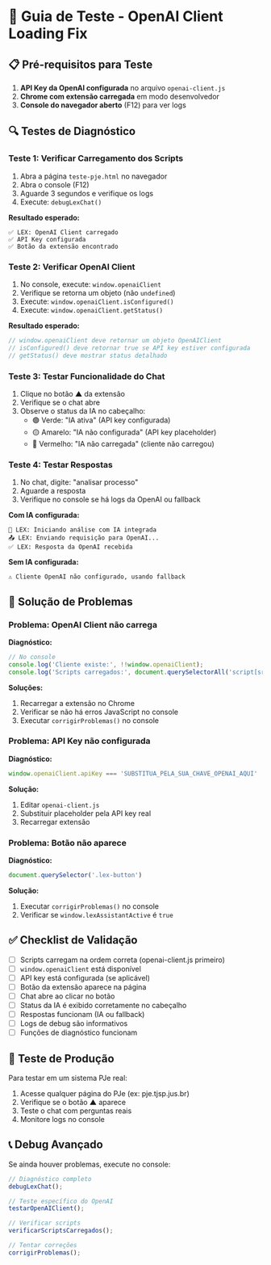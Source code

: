 # 🧪 Guia de Teste - OpenAI Client Loading Fix

## 📋 Pré-requisitos para Teste

1. **API Key da OpenAI configurada** no arquivo `openai-client.js`
2. **Chrome com extensão carregada** em modo desenvolvedor
3. **Console do navegador aberto** (F12) para ver logs

## 🔍 Testes de Diagnóstico

### Teste 1: Verificar Carregamento dos Scripts

1. Abra a página `teste-pje.html` no navegador
2. Abra o console (F12)
3. Aguarde 3 segundos e verifique os logs
4. Execute: `debugLexChat()`

**Resultado esperado:**
```
✅ LEX: OpenAI Client carregado
✅ API Key configurada
✅ Botão da extensão encontrado
```

### Teste 2: Verificar OpenAI Client

1. No console, execute: `window.openaiClient`
2. Verifique se retorna um objeto (não `undefined`)
3. Execute: `window.openaiClient.isConfigured()`
4. Execute: `window.openaiClient.getStatus()`

**Resultado esperado:**
```javascript
// window.openaiClient deve retornar um objeto OpenAIClient
// isConfigured() deve retornar true se API key estiver configurada
// getStatus() deve mostrar status detalhado
```

### Teste 3: Testar Funcionalidade do Chat

1. Clique no botão ▲ da extensão
2. Verifique se o chat abre
3. Observe o status da IA no cabeçalho:
   - 🟢 Verde: "IA ativa" (API key configurada)
   - 🟡 Amarelo: "IA não configurada" (API key placeholder)
   - 🔴 Vermelho: "IA não carregada" (cliente não carregou)

### Teste 4: Testar Respostas

1. No chat, digite: "analisar processo"
2. Aguarde a resposta
3. Verifique no console se há logs da OpenAI ou fallback

**Com IA configurada:**
```
🤖 LEX: Iniciando análise com IA integrada
📤 LEX: Enviando requisição para OpenAI...
✅ LEX: Resposta da OpenAI recebida
```

**Sem IA configurada:**
```
⚠️ Cliente OpenAI não configurado, usando fallback
```

## 🔧 Solução de Problemas

### Problema: OpenAI Client não carrega

**Diagnóstico:**
```javascript
// No console
console.log('Cliente existe:', !!window.openaiClient);
console.log('Scripts carregados:', document.querySelectorAll('script[src*="openai"]'));
```

**Soluções:**
1. Recarregar a extensão no Chrome
2. Verificar se não há erros JavaScript no console
3. Executar `corrigirProblemas()` no console

### Problema: API Key não configurada

**Diagnóstico:**
```javascript
window.openaiClient.apiKey === 'SUBSTITUA_PELA_SUA_CHAVE_OPENAI_AQUI'
```

**Solução:**
1. Editar `openai-client.js`
2. Substituir placeholder pela API key real
3. Recarregar extensão

### Problema: Botão não aparece

**Diagnóstico:**
```javascript
document.querySelector('.lex-button')
```

**Solução:**
1. Executar `corrigirProblemas()` no console
2. Verificar se `window.lexAssistantActive` é `true`

## ✅ Checklist de Validação

- [ ] Scripts carregam na ordem correta (openai-client.js primeiro)
- [ ] `window.openaiClient` está disponível
- [ ] API key está configurada (se aplicável)
- [ ] Botão da extensão aparece na página
- [ ] Chat abre ao clicar no botão
- [ ] Status da IA é exibido corretamente no cabeçalho
- [ ] Respostas funcionam (IA ou fallback)
- [ ] Logs de debug são informativos
- [ ] Funções de diagnóstico funcionam

## 🚀 Teste de Produção

Para testar em um sistema PJe real:

1. Acesse qualquer página do PJe (ex: pje.tjsp.jus.br)
2. Verifique se o botão ▲ aparece
3. Teste o chat com perguntas reais
4. Monitore logs no console

## 📞 Debug Avançado

Se ainda houver problemas, execute no console:

```javascript
// Diagnóstico completo
debugLexChat();

// Teste específico do OpenAI
testarOpenAIClient();

// Verificar scripts
verificarScriptsCarregados();

// Tentar correções
corrigirProblemas();
```